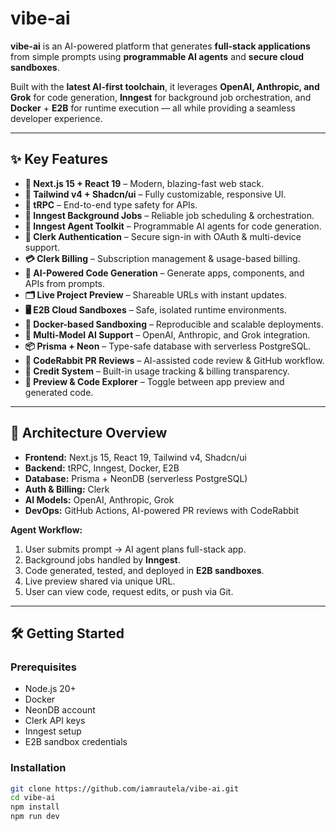 # vibe-ai

**vibe-ai** is an AI-powered platform that generates **full-stack applications** from simple prompts using **programmable AI agents** and **secure cloud sandboxes**.  

Built with the **latest AI-first toolchain**, it leverages **OpenAI, Anthropic, and Grok** for code generation, **Inngest** for background job orchestration, and **Docker** + **E2B** for runtime execution — all while providing a seamless developer experience.

---

## ✨ Key Features

- **🚀 Next.js 15 + React 19** – Modern, blazing-fast web stack.
- **🎨 Tailwind v4 + Shadcn/ui** – Fully customizable, responsive UI.
- **📡 tRPC** – End-to-end type safety for APIs.
- **🔁 Inngest Background Jobs** – Reliable job scheduling & orchestration.
- **🧠 Inngest Agent Toolkit** – Programmable AI agents for code generation.
- **🔐 Clerk Authentication** – Secure sign-in with OAuth & multi-device support.
- **💳 Clerk Billing** – Subscription management & usage-based billing.
- **🧱 AI-Powered Code Generation** – Generate apps, components, and APIs from prompts.
- **🗂️ Live Project Preview** – Shareable URLs with instant updates.
- **🖥️ E2B Cloud Sandboxes** – Safe, isolated runtime environments.
- **🐳 Docker-based Sandboxing** – Reproducible and scalable deployments.
- **🧠 Multi-Model AI Support** – OpenAI, Anthropic, and Grok integration.
- **📦 Prisma + Neon** – Type-safe database with serverless PostgreSQL.
- **🤖 CodeRabbit PR Reviews** – AI-assisted code review & GitHub workflow.
- **🧾 Credit System** – Built-in usage tracking & billing transparency.
- **🧪 Preview & Code Explorer** – Toggle between app preview and generated code.

---

## 📐 Architecture Overview

- **Frontend:** Next.js 15, React 19, Tailwind v4, Shadcn/ui
- **Backend:** tRPC, Inngest, Docker, E2B
- **Database:** Prisma + NeonDB (serverless PostgreSQL)
- **Auth & Billing:** Clerk
- **AI Models:** OpenAI, Anthropic, Grok
- **DevOps:** GitHub Actions, AI-powered PR reviews with CodeRabbit

**Agent Workflow:**
1. User submits prompt → AI agent plans full-stack app.
2. Background jobs handled by **Inngest**.
3. Code generated, tested, and deployed in **E2B sandboxes**.
4. Live preview shared via unique URL.
5. User can view code, request edits, or push via Git.

---

## 🛠️ Getting Started

### Prerequisites
- Node.js 20+
- Docker
- NeonDB account
- Clerk API keys
- Inngest setup
- E2B sandbox credentials

### Installation
```bash
git clone https://github.com/iamrautela/vibe-ai.git
cd vibe-ai
npm install
npm run dev
